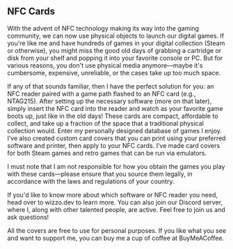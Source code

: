  NFC Cards
------------
With the advent of NFC technology making its way into the gaming community, we can now use physical objects to launch our digital games. If you're like me and have hundreds of games in your digital collection (Steam or otherwise), you might miss the good old days of grabbing a cartridge or disk from your shelf and popping it into your favorite console or PC. But for various reasons, you don't use physical media anymore—maybe it's cumbersome, expensive, unreliable, or the cases take up too much space.

If any of that sounds familiar, then I have the perfect solution for you: an NFC reader paired with a game path flashed to an NFC card (e.g., NTAG215). After setting up the necessary software (more on that later), simply insert the NFC card into the reader and watch as your favorite game boots up, just like in the old days! These cards are compact, affordable to collect, and take up a fraction of the space that a traditional physical collection would. Enter my personally designed database of games I enjoy. I’ve also created custom card covers that you can print using your preferred software and printer, then apply to your NFC cards. I’ve made card covers for both Steam games and retro games that can be run via emulators.

I must note that I am not responsible for how you obtain the games you play with these cards—please ensure that you source them legally, in accordance with the laws and regulations of your country.

If you'd like to know more about which software or NFC reader you need, head over to wizzo.dev to learn more. You can also join our Discord server, where I, along with other talented people, are active. Feel free to join us and ask questions!

All the covers are free to use for personal purposes. If you like what you see and want to support me, you can buy me a cup of coffee at BuyMeACoffee.
